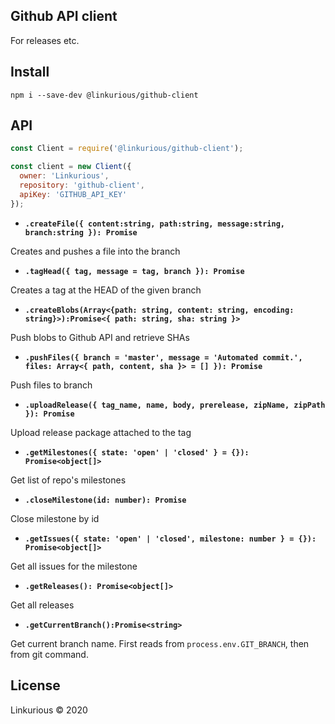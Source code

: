 ## Github API client

For releases etc.

## Install

```
npm i --save-dev @linkurious/github-client
```

## API

```js
const Client = require('@linkurious/github-client');

const client = new Client({
  owner: 'Linkurious',
  repository: 'github-client',
  apiKey: 'GITHUB_API_KEY'
});
```

* **`.createFile({ content:string, path:string, message:string, branch:string }): Promise`**

Creates and pushes a file into the branch

* **`.tagHead({ tag, message = tag, branch }): Promise`**

Creates a tag at the HEAD of the given branch

* **`.createBlobs(Array<{path: string, content: string, encoding: string}>):Promise<{ path: string, sha: string }>`**

Push blobs to Github API and retrieve SHAs

* **`.pushFiles({ branch = 'master', message = 'Automated commit.', files: Array<{ path, content, sha }> = [] }): Promise`**

Push files to branch

* **`.uploadRelease({ tag_name, name, body, prerelease, zipName, zipPath }): Promise`**

Upload release package attached to the tag

* **`.getMilestones({ state: 'open' | 'closed' } = {}): Promise<object[]>`**

Get list of repo's milestones

* **`.closeMilestone(id: number): Promise`**

Close milestone by id

* **`.getIssues({ state: 'open' | 'closed', milestone: number } = {}): Promise<object[]>`**

Get all issues for the milestone

* **`.getReleases(): Promise<object[]>`**

Get all releases

* **`.getCurrentBranch():Promise<string>`**

Get current branch name. First reads from `process.env.GIT_BRANCH`, then from git command.


## License

Linkurious &copy; 2020
